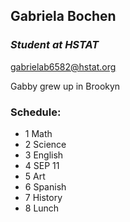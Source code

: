 ## **Gabriela Bochen**

### _Student at HSTAT_

gabrielab6582@hstat.org

Gabby grew up in Brookyn

### Schedule: 
* 1 Math 
* 2 Science 
* 3 English 
* 4 SEP 11
* 5 Art 
* 6 Spanish 
* 7 History 
* 8 Lunch